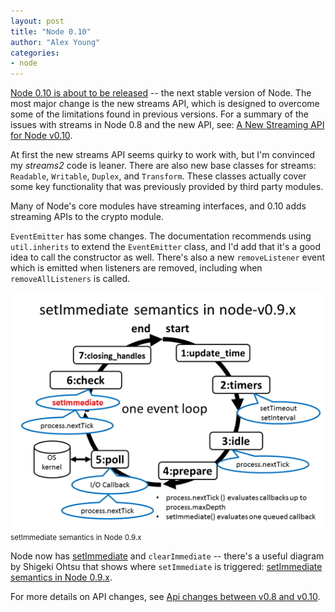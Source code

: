 ```yaml
---
layout: post
title: "Node 0.10"
author: "Alex Young"
categories: 
- node
---
```


[Node 0.10 is about to be released](https://github.com/joyent/node/commit/163ca274230fce536afe76c64676c332693ad7c1) -- the next stable version of Node.  The most major change is the new streams API, which is designed to overcome some of the limitations found in previous versions.  For a summary of the issues with streams in Node 0.8 and the new API, see: [A New Streaming API for Node v0.10](http://blog.nodejs.org/2012/12/20/streams2/).

At first the new streams API seems quirky to work with, but I'm convinced my _streams2_ code is leaner.  There are also new base classes for streams: `Readable`, `Writable`, `Duplex`, and `Transform`.  These classes actually cover some key functionality that was previously provided by third party modules.

Many of Node's core modules have streaming interfaces, and 0.10 adds streaming APIs to the crypto module.

`EventEmitter` has some changes.  The documentation recommends using `util.inherits` to extend the `EventEmitter` class, and I'd add that it's a good idea to call the constructor as well.  There's also a new `removeListener` event which is emitted when listeners are removed, including when `removeAllListeners` is called.

<div class="image">
  <img src="/images/posts/setimmediate.png" alt="" />
  <small>setImmediate semantics in Node 0.9.x</small>
</div>

Node now has [setImmediate](https://developer.mozilla.org/en-US/docs/DOM/window.setImmediate) and `clearImmediate` -- there's a useful diagram by Shigeki Ohtsu that shows where `setImmediate` is triggered: [setImmediate semantics in Node 0.9.x](https://github.com/joyent/node/pull/3872#issuecomment-7804775).

For more details on API changes, see [Api changes between v0.8 and v0.10](https://github.com/joyent/node/wiki/Api-changes-between-v0.8-and-v0.10).
